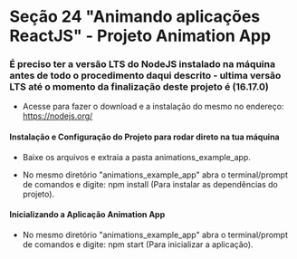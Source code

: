 # Seção 24 "Animando aplicações ReactJS" - Projeto Animation App

### É preciso ter a versão LTS do NodeJS instalado na máquina antes de todo o procedimento daqui descrito - ultima versão LTS até o momento da finalização deste projeto é (16.17.0)

- Acesse para fazer o download e a instalação do mesmo no endereço: https://nodejs.org/

#### Instalação e Configuração do Projeto para rodar direto na tua máquina

- Baixe os arquivos e extraia a pasta animations_example_app.

- No mesmo diretório "animations_example_app" abra o terminal/prompt de comandos e digite: npm install (Para instalar as dependências do projeto).

#### Inicializando a Aplicação Animation App

- No mesmo diretório "animations_example_app" abra o terminal/prompt de comandos e digite: npm start (Para inicializar a aplicação).
